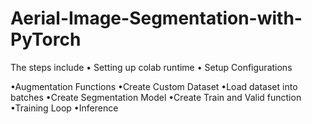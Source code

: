 # Aerial-Image-Segmentation-with-PyTorch
The steps include
• 
Setting up colab runtime
•
Setup Configurations


•Augmentation Functions
•Create Custom Dataset
•Load dataset into batches
•Create Segmentation Model 
•Create Train and Valid function
•Training Loop
•Inference
